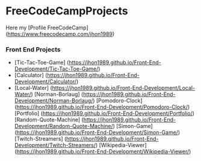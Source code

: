 # FreeCodeCampProjects
Here my [Profile FreeCodeCamp] (https://www.freecodecamp.com/jhon1989)

### Front End  Projects 
 * [Tic-Tac-Toe-Game] (https://jhon1989.github.io/Front-End-Development/Tic-Tac-Toe-Game/)
 * [Calculator] (https://jhon1989.github.io/Front-End-Development/Calculator/)
 * [Local-Water] (https://jhon1989.github.io/Front-End-Development/Local-Water/)
 [Norman-Borlaug] (https://jhon1989.github.io/Front-End-Development/Norman-Borlaug/)
 [Pomodoro-Clock] (https://jhon1989.github.io/Front-End-Development/Pomodoro-Clock/)
 [Portfolio] (https://jhon1989.github.io/Front-End-Development/Portfolio/)
 [Random-Quote-Machine] (https://jhon1989.github.io/Front-End-Development/Random-Quote-Machine/)
 [Simon-Game] (https://jhon1989.github.io/Front-End-Development/Simon-Game/)
 [Twitch-Streamers] (https://jhon1989.github.io/Front-End-Development/Twitch-Streamers/)
 [Wikipedia-Viewer] (https://jhon1989.github.io/Front-End-Development/Wikipedia-Viewer/)



